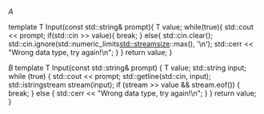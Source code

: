 _A_

 template <class T>
        T Input(const std::string& prompt){
            T value;
            while(true){
                std::cout << prompt;
                if(std::cin >> value){
                    break;
                }
                else{
                    std::cin.clear();
                    std::cin.ignore(std::numeric_limits<std::streamsize>::max(), '\n');
                    std::cerr << "Wrong data type, try again!\n";
                }
            }
            return value;
         }               


_B_
     template <class T>
       T Input(const std::string& prompt) {
          T value;
          std::string input;
         while (true) {
            std::cout << prompt;
            std::getline(std::cin, input);
            std::istringstream stream(input);
            if (stream >> value && stream.eof()) {
                 break;
            } else {
                 std::cerr << "Wrong data type, try again!\n";
              }
        }
        return value;
     }